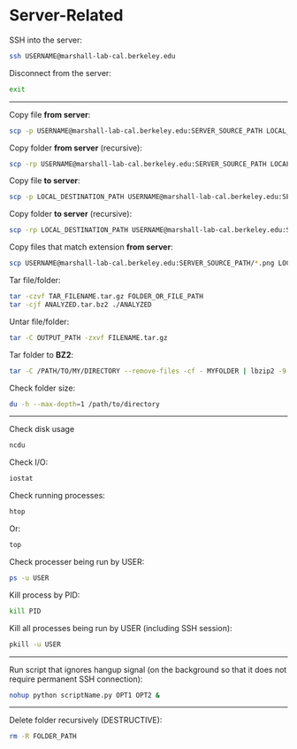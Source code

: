 # Server-Related

SSH into the server:

```bash
ssh USERNAME@marshall-lab-cal.berkeley.edu
```

Disconnect from the server:

```bash
exit
```

<hr>

Copy file **from server**:

```bash
scp -p USERNAME@marshall-lab-cal.berkeley.edu:SERVER_SOURCE_PATH LOCAL_DESTINATION_PATH
```

Copy folder **from server** (recursive):

```bash
scp -rp USERNAME@marshall-lab-cal.berkeley.edu:SERVER_SOURCE_PATH LOCAL_DESTINATION_PATH
```


Copy file **to server**:

```bash
scp -p LOCAL_DESTINATION_PATH USERNAME@marshall-lab-cal.berkeley.edu:SERVER_SOURCE_PATH
```

Copy folder **to server** (recursive):

```bash
scp -rp LOCAL_DESTINATION_PATH USERNAME@marshall-lab-cal.berkeley.edu:SERVER_SOURCE_PATH
```

Copy files that match extension **from server**:

```bash
scp USERNAME@marshall-lab-cal.berkeley.edu:SERVER_SOURCE_PATH/*.png LOCAL_DESTINATION_PATH
```

Tar file/folder:

```bash
tar -czvf TAR_FILENAME.tar.gz FOLDER_OR_FILE_PATH
tar -cjf ANALYZED.tar.bz2 ./ANALYZED
```

Untar file/folder:

```bash
tar -C OUTPUT_PATH -zxvf FILENAME.tar.gz
```

Tar folder to **BZ2**:

```bash
tar -C /PATH/TO/MY/DIRECTORY --remove-files -cf - MYFOLDER | lbzip2 -9 -n CORES > MYFOLDER.tar.bz2
```

Check folder size:

```bash
du -h --max-depth=1 /path/to/directory
```

<hr>

Check disk usage

```bash
ncdu
```

Check I/O:

```bash
iostat
```

Check running processes:

```bash
htop
```

Or:

```bash
top
```

Check processer being run by USER:

```bash
ps -u USER
```

Kill process by PID:

```bash
kill PID
```

Kill all processes being run by USER (including SSH session):

```bash
pkill -u USER
```

<hr>

Run script that ignores hangup signal (on the background so that it does not require permanent SSH connection):

```bash
nohup python scriptName.py OPT1 OPT2 &
```

<hr>

Delete folder recursively (DESTRUCTIVE):

```bash
rm -R FOLDER_PATH
```
